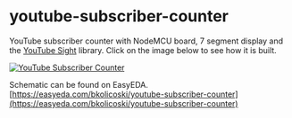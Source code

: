 # youtube-subscriber-counter
YouTube subscriber counter with NodeMCU board, 7 segment display and the [YouTube Sight](https://github.com/bkolicoski/arduino-youtube-sight) library. Click on the image below to see how it is built.

[![YouTube Subscriber Counter](http://img.youtube.com/vi/n1-6g20tvy8/original.jpg)](http://www.youtube.com/watch?v=n1-6g20tvy8 "YouTube Subscriber Counter")

Schematic can be found on EasyEDA.
[https://easyeda.com/bkolicoski/youtube-subscriber-counter](https://easyeda.com/bkolicoski/youtube-subscriber-counter)
